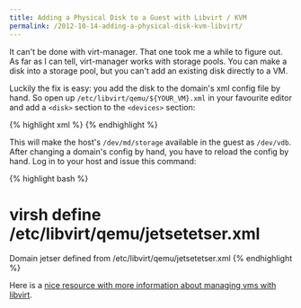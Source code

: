 ```yaml
---
title: Adding a Physical Disk to a Guest with Libvirt / KVM
permalink: /2012-10-14-adding-a-physical-disk-kvm-libvirt/
---
```


It can't be done with virt-manager. That one took me a while to figure
out. As far as I can tell, virt-manager works with storage pools. You
can make a disk into a storage pool, but you can't add an existing
disk directly to a VM.

Luckily the fix is easy: you add the disk to the domain's xml config
file by hand. So open up `/etc/libvirt/qemu/${YOUR_VM}.xml` in your
favourite editor and add a `<disk>` section to the `<devices>`
section:

{% highlight xml %}
<disk type='block' device='disk'>
  <driver name='qemu' type='raw' />
  <source dev='/dev/md/storage' />
  <target dev='vdb' bus='virtio' />
</disk>
{% endhighlight %}

This will make the host's `/dev/md/storage` available in the guest as
`/dev/vdb`. After changing a domain's config by hand, you have to
reload the config by hand. Log in to your host and issue this command:

{% highlight bash %}
# virsh define /etc/libvirt/qemu/jetsetetser.xml
Domain jetser defined from /etc/libvirt/qemu/jetsetetser.xml
{% endhighlight %}

Here is a
[nice resource with more information about managing vms with libvirt](https://help.ubuntu.com/community/KVM/Managing).
